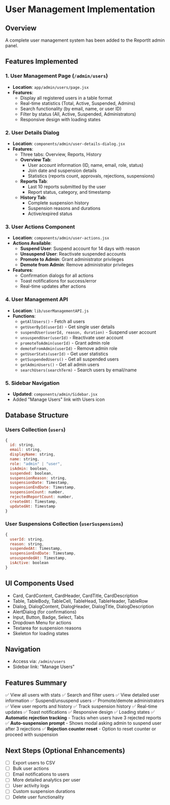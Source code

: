 # User Management Implementation

## Overview
A complete user management system has been added to the ReportIt admin panel.

## Features Implemented

### 1. **User Management Page** (`/admin/users`)
- **Location**: `app/admin/users/page.jsx`
- **Features**:
  - Display all registered users in a table format
  - Real-time statistics (Total, Active, Suspended, Admins)
  - Search functionality (by email, name, or user ID)
  - Filter by status (All, Active, Suspended, Administrators)
  - Responsive design with loading states

### 2. **User Details Dialog**
- **Location**: `components/admin/user-details-dialog.jsx`
- **Features**:
  - Three tabs: Overview, Reports, History
  - **Overview Tab**:
    - User account information (ID, name, email, role, status)
    - Join date and suspension details
    - Statistics (reports count, approvals, rejections, suspensions)
  - **Reports Tab**:
    - Last 10 reports submitted by the user
    - Report status, category, and timestamp
  - **History Tab**:
    - Complete suspension history
    - Suspension reasons and durations
    - Active/expired status

### 3. **User Actions Component**
- **Location**: `components/admin/user-actions.jsx`
- **Actions Available**:
  - **Suspend User**: Suspend account for 14 days with reason
  - **Unsuspend User**: Reactivate suspended accounts
  - **Promote to Admin**: Grant administrator privileges
  - **Demote from Admin**: Remove administrator privileges
- **Features**:
  - Confirmation dialogs for all actions
  - Toast notifications for success/error
  - Real-time updates after actions

### 4. **User Management API**
- **Location**: `lib/userManagementAPI.js`
- **Functions**:
  - `getAllUsers()` - Fetch all users
  - `getUserById(userId)` - Get single user details
  - `suspendUser(userId, reason, duration)` - Suspend user account
  - `unsuspendUser(userId)` - Reactivate user account
  - `promoteToAdmin(userId)` - Grant admin role
  - `demoteFromAdmin(userId)` - Remove admin role
  - `getUserStats(userId)` - Get user statistics
  - `getSuspendedUsers()` - Get all suspended users
  - `getAdminUsers()` - Get all admin users
  - `searchUsers(searchTerm)` - Search users by email/name

### 5. **Sidebar Navigation**
- **Updated**: `components/admin/Sidebar.jsx`
- Added "Manage Users" link with Users icon

## Database Structure

### Users Collection (`users`)
```javascript
{
  id: string,
  email: string,
  displayName: string,
  name: string,
  role: "admin" | "user",
  isAdmin: boolean,
  suspended: boolean,
  suspensionReason: string,
  suspensionDate: Timestamp,
  suspensionEndDate: Timestamp,
  suspensionCount: number,
  rejectedReportCount: number,
  createdAt: Timestamp,
  updatedAt: Timestamp
}
```

### User Suspensions Collection (`userSuspensions`)
```javascript
{
  userId: string,
  reason: string,
  suspendedAt: Timestamp,
  suspensionEndDate: Timestamp,
  unsuspendedAt: Timestamp,
  isActive: boolean
}
```

## UI Components Used
- Card, CardContent, CardHeader, CardTitle, CardDescription
- Table, TableBody, TableCell, TableHead, TableHeader, TableRow
- Dialog, DialogContent, DialogHeader, DialogTitle, DialogDescription
- AlertDialog (for confirmations)
- Input, Button, Badge, Select, Tabs
- Dropdown Menu for actions
- Textarea for suspension reasons
- Skeleton for loading states

## Navigation
- Access via: `/admin/users`
- Sidebar link: "Manage Users"

## Features Summary
✅ View all users with stats
✅ Search and filter users
✅ View detailed user information
✅ Suspend/unsuspend users
✅ Promote/demote administrators
✅ View user reports and history
✅ Track suspension history
✅ Real-time updates
✅ Toast notifications
✅ Responsive design
✅ Loading states
✅ **Automatic rejection tracking** - Tracks when users have 3 rejected reports
✅ **Auto-suspension prompt** - Shows modal asking admin to suspend user after 3 rejections
✅ **Rejection counter reset** - Option to reset counter or proceed with suspension

## Next Steps (Optional Enhancements)
- [ ] Export users to CSV
- [ ] Bulk user actions
- [ ] Email notifications to users
- [ ] More detailed analytics per user
- [ ] User activity logs
- [ ] Custom suspension durations
- [ ] Delete user functionality
